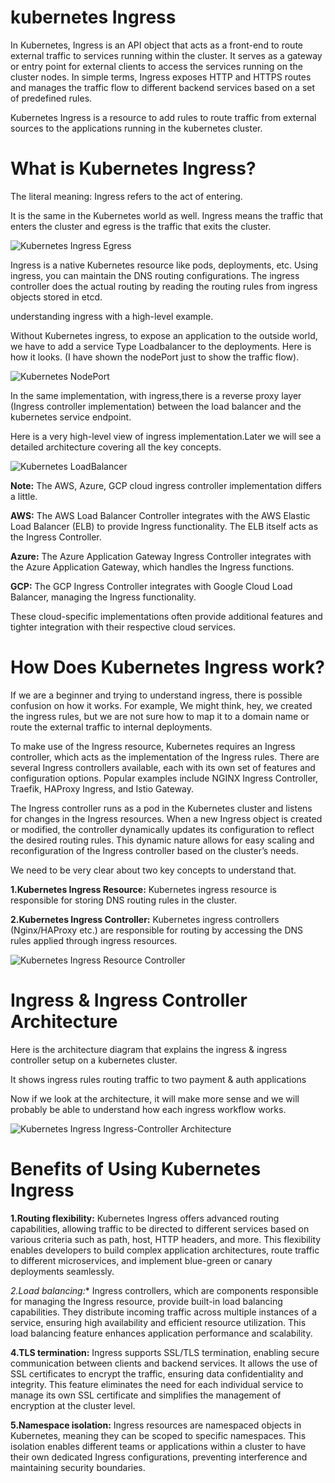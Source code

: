 # kubernetes Ingress
In Kubernetes, Ingress is an API object that acts as a front-end to route external traffic to services
running within the cluster. It serves as a gateway or entry point for external clients to access the services
running on the cluster nodes. In simple terms, Ingress exposes HTTP and HTTPS routes and manages the traffic
flow to different backend services based on a set of predefined rules.

Kubernetes Ingress is a resource to add rules to route traffic from external sources to the applications 
running in the kubernetes cluster.

# What is Kubernetes Ingress?

The literal meaning: Ingress refers to the act of entering.

It is the same in the Kubernetes world as well. Ingress means the traffic that enters the cluster and egress
is the traffic that exits the cluster.

![Kubernetes Ingress Egress](https://github.com/balusena/kubernetes-for-devops/blob/main/07-Kubernetes%20Ingress/kubernetes_ingress_egress.png)

Ingress is a native Kubernetes resource like pods, deployments, etc. Using ingress, you can maintain the
DNS routing configurations. The ingress controller does the actual routing by reading the routing rules
from ingress objects stored in etcd.

understanding ingress with a high-level example.

Without Kubernetes ingress, to expose an application to the outside world, we have to add a service Type 
Loadbalancer to the deployments. Here is how it looks. (I have shown the nodePort just to show the 
traffic flow).

![Kubernetes NodePort](https://github.com/balusena/kubernetes-for-devops/blob/main/07-Kubernetes%20Ingress/kubernetes_nodeport.png)

In the same implementation, with ingress,there is a reverse proxy layer (Ingress controller implementation)
between the load balancer and the kubernetes service endpoint.

Here is a very high-level view of ingress implementation.Later we will see a detailed architecture covering
all the key concepts.

![Kubernetes LoadBalancer](https://github.com/balusena/kubernetes-for-devops/blob/main/07-Kubernetes%20Ingress/kubernetes_loadbalancer.png)

**Note:** The AWS, Azure, GCP cloud ingress controller implementation differs a little.

**AWS:** The AWS Load Balancer Controller integrates with the AWS Elastic Load Balancer (ELB) to provide 
Ingress functionality. The ELB itself acts as the Ingress Controller.

**Azure:** The Azure Application Gateway Ingress Controller integrates with the Azure Application Gateway,
which handles the Ingress functions.

**GCP:** The GCP Ingress Controller integrates with Google Cloud Load Balancer, managing the Ingress 
functionality.

These cloud-specific implementations often provide additional features and tighter integration with their
respective cloud services.

# How Does Kubernetes Ingress work?

If we are a beginner and trying to understand ingress, there is possible confusion on how it works.
For example, We might think, hey, we created the ingress rules, but we are not sure how to map it to a 
domain name or route the external traffic to internal deployments.

To make use of the Ingress resource, Kubernetes requires an Ingress controller, which acts as the 
implementation of the Ingress rules. There are several Ingress controllers available, each with its own 
set of features and configuration options. Popular examples include NGINX Ingress Controller, Traefik, 
HAProxy Ingress, and Istio Gateway.

The Ingress controller runs as a pod in the Kubernetes cluster and listens for changes in the Ingress 
resources. When a new Ingress object is created or modified, the controller dynamically updates its 
configuration to reflect the desired routing rules. This dynamic nature allows for easy scaling and 
reconfiguration of the Ingress controller based on the cluster’s needs.

We need to be very clear about two key concepts to understand that.

**1.Kubernetes Ingress Resource:** Kubernetes ingress resource is responsible for storing DNS routing rules
in the cluster.

**2.Kubernetes Ingress Controller:** Kubernetes ingress controllers (Nginx/HAProxy etc.) are responsible 
for routing by accessing the DNS rules applied through ingress resources.

![Kubernetes Ingress Resource Controller](https://github.com/balusena/kubernetes-for-devops/blob/main/07-Kubernetes%20Ingress/kubernetes_ingress_resource_controller.png)

# Ingress & Ingress Controller Architecture

Here is the architecture diagram that explains the ingress & ingress controller setup on a kubernetes cluster.

It shows ingress rules routing traffic to two payment & auth applications

Now if we look at the architecture, it will make more sense and we will probably be able to understand how
each ingress workflow works.

![Kubernetes Ingress Ingress-Controller Architecture](https://github.com/balusena/kubernetes-for-devops/blob/main/07-Kubernetes%20Ingress/kubernetes_ingress_ingress_controller_architecture.png)

# Benefits of Using Kubernetes Ingress

**1.Routing flexibility:** Kubernetes Ingress offers advanced routing capabilities, allowing traffic to be 
directed to different services based on various criteria such as path, host, HTTP headers, and more. This
flexibility enables developers to build complex application architectures, route traffic to different 
microservices, and implement blue-green or canary deployments seamlessly.

*2.Load balancing:** Ingress controllers, which are components responsible for managing the Ingress resource,
provide built-in load balancing capabilities. They distribute incoming traffic across multiple instances of
a service, ensuring high availability and efficient resource utilization. This load balancing feature 
enhances application performance and scalability.

**4.TLS termination:** Ingress supports SSL/TLS termination, enabling secure communication between clients
and backend services. It allows the use of SSL certificates to encrypt the traffic, ensuring data 
confidentiality and integrity. This feature eliminates the need for each individual service to manage 
its own SSL certificate and simplifies the management of encryption at the cluster level.

**5.Namespace isolation:** Ingress resources are namespaced objects in Kubernetes, meaning they can be 
scoped to specific namespaces. This isolation enables different teams or applications within a cluster to
have their own dedicated Ingress configurations, preventing interference and maintaining security 
boundaries.






